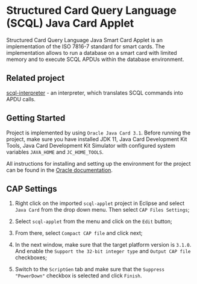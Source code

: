 Structured Card Query Language (SCQL) Java Card Applet
=================================================
Structured Card Query Language Java Smart Card Applet is an implementation of the ISO 7816-7 standard for smart cards.
The implementation allows to run a database on a smart card with limited memory and to execute SCQL APDUs
within the database environment.

Related project
---------------
[scql-interpreter](https://github.com/PopularTracy/scql-interpreter) - an interpreter, which translates SCQL commands into APDU calls.

Getting Started
---------------
Project is implemented by using `Oracle Java Card 3.1`.
Before running the project, make sure you have installed JDK 11, Java Card Development Kit Tools, Java Card Development Kit Simulator with 
configured system variables `JAVA_HOME` and `JC_HOME_TOOLS`.

All instructions for installing and setting up the environment for the project can be found in the [Oracle documentation](https://docs.oracle.com/en/java/javacard/3.1/guide/introduction.html#JCUGC111).

CAP Settings
------------
1. Right click on the imported `scql-applet` project in Eclipse and select `Java Card` from the drop down menu.
Then select `CAP Files Settings`;

2. Select `scql-applet` from the menu and click on the `Edit` button;

3. From there, select `Compact CAP file` and click next;

4. In the next window, make sure that the target platform version is `3.1.0`. 
And enable the `Support the 32-bit integer type` and `Output CAP file` checkboxes;

5. Switch to the `ScriptGen` tab and make sure that the `Suppress "PowerDown"` checkbox is selected and click `Finish`.
